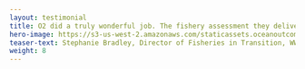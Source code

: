 ```yaml
---
layout: testimonial
title: O2 did a truly wonderful job. The fishery assessment they delivered was exactly what we needed and they provided it in a very short timeframe. We don’t have any recommendations for improvement!
hero-image: https://s3-us-west-2.amazonaws.com/staticassets.oceanoutcomes.org/embedded+photos/testimonials/wwf-testimonial.png
teaser-text: Stephanie Bradley, Director of Fisheries in Transition, WWF US
weight: 8
---
```

